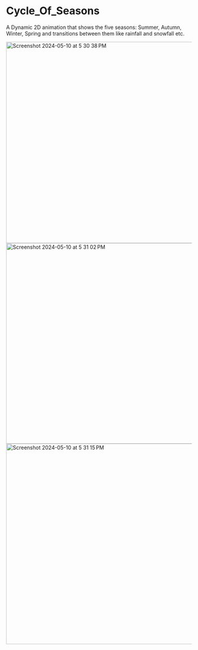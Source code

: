 # Cycle_Of_Seasons
A Dynamic 2D animation that shows the five seasons: Summer, Autumn, Winter, Spring and transitions between them like rainfall and snowfall etc.


<img width="545" alt="Screenshot 2024-05-10 at 5 30 38 PM" src="https://github.com/Dewang2207/Cycle_Of_Seasons/assets/97784097/e03173be-19d6-4595-a24b-f8b758034d32">
<img width="543" alt="Screenshot 2024-05-10 at 5 31 02 PM" src="https://github.com/Dewang2207/Cycle_Of_Seasons/assets/97784097/b0373b67-0b86-469a-b697-8020d3202e4b">
<img width="543" alt="Screenshot 2024-05-10 at 5 31 15 PM" src="https://github.com/Dewang2207/Cycle_Of_Seasons/assets/97784097/52eedb12-c196-4a8b-89d8-e8a7876f0418">
